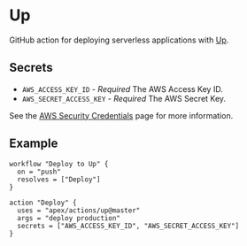 # Up

GitHub action for deploying serverless applications with [Up](https://github.com/apex/up).

## Secrets

- `AWS_ACCESS_KEY_ID` - *Required* The AWS Access Key ID.
- `AWS_SECRET_ACCESS_KEY` - *Required* The AWS Secret Key.

See the [AWS Security Credentials](https://docs.aws.amazon.com/general/latest/gr/aws-security-credentials.html) page for more information.

## Example

```hcl
workflow "Deploy to Up" {
  on = "push"
  resolves = ["Deploy"]
}

action "Deploy" {
  uses = "apex/actions/up@master"
  args = "deploy production"
  secrets = ["AWS_ACCESS_KEY_ID", "AWS_SECRET_ACCESS_KEY"]
}
```
